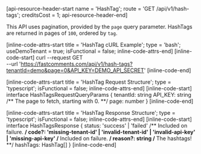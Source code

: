 [api-resource-header-start name = 'HashTag'; route = 'GET /api/v1/hash-tags'; creditsCost = 1; api-resource-header-end]

This API uses pagination, provided by the `page` query parameter. HashTags are returned in pages of `100`, ordered by `tag`.

[inline-code-attrs-start title = 'HashTag cURL Example'; type = 'bash'; useDemoTenant = true; isFunctional = false; inline-code-attrs-end]
[inline-code-start]
curl --request GET \
  --url 'https://fastcomments.com/api/v1/hash-tags?tenantId=demo&page=0&API_KEY=DEMO_API_SECRET'
[inline-code-end]

[inline-code-attrs-start title = 'HashTag Request Structure'; type = 'typescript'; isFunctional = false; inline-code-attrs-end]
[inline-code-start]
interface HashTagsRequestQueryParams {
    tenantId: string
    API_KEY: string
    /** The page to fetch, starting with 0. **/
    page: number
}
[inline-code-end]

[inline-code-attrs-start title = 'HashTag Response Structure'; type = 'typescript'; isFunctional = false; inline-code-attrs-end]
[inline-code-start]
interface HashTagsResponse {
    status: 'success' | 'failed'
    /** Included on failure. **/
    code?: 'missing-tenant-id' | 'invalid-tenant-id' | 'invalid-api-key' | 'missing-api-key'
    /** Included on failure. **/
    reason?: string
    /** The hashtags! **/
    hashTags: HashTag[]
}
[inline-code-end]
